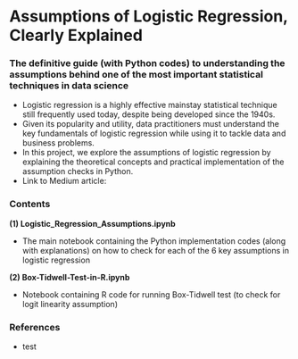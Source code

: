 # Assumptions of Logistic Regression, Clearly Explained
### The definitive guide (with Python codes) to understanding the assumptions behind one of the most important statistical techniques in data science

- Logistic regression is a highly effective mainstay statistical technique still frequently used today, despite being developed since the 1940s.
- Given its popularity and utility, data practitioners must understand the key fundamentals of logistic regression while using it to tackle data and business problems.
- In this project, we explore the assumptions of logistic regression by explaining the theoretical concepts and practical implementation of the assumption checks in Python.
- Link to Medium article:

### Contents
**(1) Logistic_Regression_Assumptions.ipynb**
- The main notebook containing the Python implementation codes (along with explanations) on how to check for each of the 6 key assumptions in logistic regression

**(2) Box-Tidwell-Test-in-R.ipynb**
- Notebook containing R code for running Box-Tidwell test (to check for logit linearity assumption)


### References
- test
